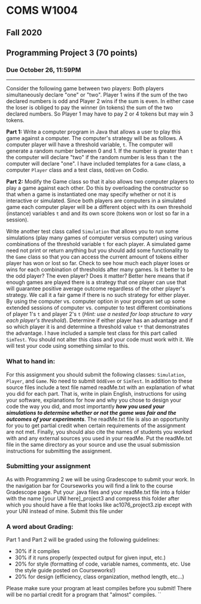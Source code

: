 # COMS W1004 

## Fall 2020

## Programming Project 3 (70 points)
### Due October 26, 11:59PM  
-------------------------


 
Consider the following game between two players: Both players simultaneously declare "one" or "two". Player 1 wins if the sum of the two declared numbers is odd and Player 2 wins if the sum is even. In either case the loser is obliged to pay the winner (in tokens) the sum of the two declared numbers. So Player 1 may have to pay 2 or 4 tokens but may win 3 tokens.

 
**Part 1:** Write a computer program in Java that allows a user to play this game against a computer. The computer's strategy will be as follows. A computer player will have a threshold variable, `t`. The computer will generate a random number between 0 and 1. If the number is greater than `t` the computer will declare "two" if the random number is less than `t` the computer will declare "one". I have included templates for a `Game` class, a computer `Player` class and a test class, `OddEven` on Codio. 


**Part 2:**
Modify the Game class so that it also allows two computer players to play a game against each other. Do this by overloading the constructor so that when a game is instantiated one may specify whether or not it is interactive or simulated. Since both players are computers in a simulated game each computer player will be a different object with its own threshold (instance) variables `t` and and its own score (tokens won or lost so far in a session). 


Write another test class called `Simulation` that allows you to run some simulations (play many games of computer versus computer) using various combinations of the threshold variable `t` for each player. A simulated game need not print or return anything but you should add some functionality to the `Game` class so that you can access the current amount of tokens either player has won or lost so far. Check to see how much each player loses or wins for each combination of thresholds after many games. Is it better to be the odd player? The even player? Does it matter? Better here  means that if enough games are played there is a strategy that one player can use that will guarantee positive average outcome regardless of the other player's strategy. We call it a fair game if there is no such strategy for either player. By using the computer vs. computer option in your program set up some extended sessions of computer vs. computer to test different combinations of player 1's `t` and player 2's `t` (*Hint: use a nested for loop structure to vary each player's threshold*). Determine if either player has an advantage and if so which player it is and determine a threshold value `t*` that demonstrates the advantage. I have included a sample test class for this part called `SimTest`. You should not alter this class and your code must work with it. We will test your code using something similar to this.

 



### What to hand in: 
For this assignment you should submit the following classes: `Simulation`, `Player`, and `Game`. No need to submit `OddEven` or `SimTest`. In addition to these source files  include a text file named readMe.txt with an explanation of what you did for each part. That is, write in plain English, instructions for using your software, explanations for how and why you chose to design your code the way you did, and most importantly ***how you used your simulations to determine whether or not the game was fair and the outcomes of your experiments***. The readMe.txt file is also an opportunity for you to get partial credit when certain requirements of the assignment are not met.  Finally, you should also cite the names of students you worked with and any external sources you used in your readMe. Put the readMe.txt file in the same directory as your source and use the usual submission instructions for submitting the assignment.

### Submitting your assignment
As with Programming 2 we will be using Gradescope to submit your work. In the navigation bar for Courseworks you will find a link to the course Gradescope page.
Put your .java files and your readMe.txt file into a folder with the name [your UNI here]\_project3 and compress this folder after which you should have a file that looks like ac1076\_project3.zip except with your UNI instead of mine. Submit this file under  
    


### A word about Grading: 
Part 1 and Part 2 will be graded using the following guidelines: 

* 30% if it compiles  
* 30% if it runs properly (expected output for given input, etc.)  
* 20% for style (formatting of code, variable names, comments, etc. Use the style guide posted on Courseworks!)  
* 20% for design (efficiency, class  organization, method length, etc...)  

Please make sure your program at least compiles before you submit! There will be no partial credit for a program that "almost" compiles.
``